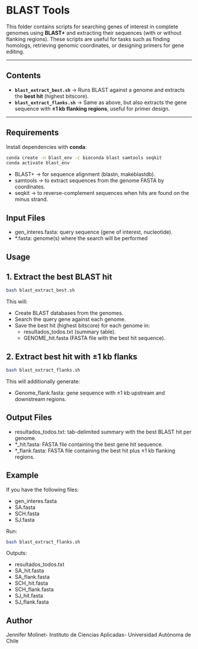 # BLAST Tools

This folder contains scripts for searching genes of interest in complete genomes using **BLAST+** and extracting their sequences (with or without flanking regions). These scripts are useful for tasks such as finding homologs, retrieving genomic coordinates, or designing primers for gene editing.

---

## Contents
- **`blast_extract_best.sh`** → Runs BLAST against a genome and extracts the **best hit** (highest bitscore).
- **`blast_extract_flanks.sh`** → Same as above, but also extracts the gene sequence with **±1 kb flanking regions**, useful for primer design.

---

## Requirements
Install dependencies with **conda**:

```bash
conda create -n blast_env -c bioconda blast samtools seqkit
conda activate blast_env
```

- BLAST+ → for sequence alignment (blastn, makeblastdb).
- samtools → to extract sequences from the genome FASTA by coordinates.
- seqkit → to reverse-complement sequences when hits are found on the minus strand.

## Input Files

- gen_interes.fasta: query sequence (gene of interest, nucleotide).
- *.fasta: genome(s) where the search will be performed

## Usage

## 1. Extract the best BLAST hit

```bash
bash blast_extract_best.sh
```

This will:
- Create BLAST databases from the genomes.
- Search the query gene against each genome.
- Save the best hit (highest bitscore) for each genome in:
  - resultados_todos.txt (summary table).
  - GENOME_hit.fasta (FASTA file with the best hit sequence).

## 2. Extract best hit with ±1 kb flanks

```bash
bash blast_extract_flanks.sh
```

This will additionally generate:
- Genome_flank.fasta: gene sequence with ±1 kb upstream and downstream regions.

## Output Files

- resultados_todos.txt: tab-delimited summary with the best BLAST hit per genome.
- *_hit.fasta: FASTA file containing the best gene hit sequence.
- *_flank.fasta: FASTA file containing the best hit plus ±1 kb flanking regions.

## Example
If you have the following files:
- gen_interes.fasta
- SA.fasta
- SCH.fasta
- SJ.fasta

Run:
```bash
bash blast_extract_flanks.sh
```
Outputs:

- resultados_todos.txt
- SA_hit.fasta
- SA_flank.fasta
- SCH_hit.fasta
- SCH_flank.fasta
- SJ_hit.fasta
- SJ_flank.fasta

## Author
Jennifer Molinet- Instituto de Ciencias Aplicadas- Universidad Autónoma de Chile
